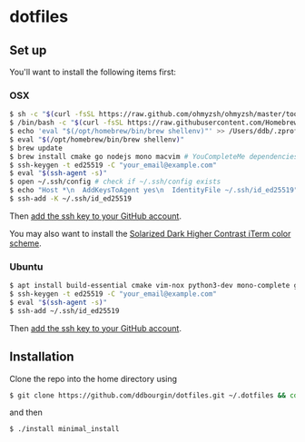 # dotfiles

## Set up

You'll want to install the following items first:

### OSX

```sh
$ sh -c "$(curl -fsSL https://raw.github.com/ohmyzsh/ohmyzsh/master/tools/install.sh)" # install oh-my-zsh
$ /bin/bash -c "$(curl -fsSL https://raw.githubusercontent.com/Homebrew/install/HEAD/install.sh)" # install homebrew
$ echo 'eval "$(/opt/homebrew/bin/brew shellenv)"' >> /Users/ddb/.zprofile
$ eval "$(/opt/homebrew/bin/brew shellenv)"
$ brew update
$ brew install cmake go nodejs mono macvim # YouCompleteMe dependencies
$ ssh-keygen -t ed25519 -C "your_email@example.com"
$ eval "$(ssh-agent -s)"
$ open ~/.ssh/config # check if ~/.ssh/config exists
$ echo "Host *\n  AddKeysToAgent yes\n  IdentityFile ~/.ssh/id_ed25519" >> ~/.ssh/config # [OSX only]: run this only if ~/.ssh/config doesn't already exist
$ ssh-add -K ~/.ssh/id_ed25519 
```

Then [add the ssh key to your GitHub account](https://docs.github.com/en/authentication/connecting-to-github-with-ssh/adding-a-new-ssh-key-to-your-github-account).

You may also want to install the [Solarized Dark Higher Contrast iTerm color scheme](https://iterm2colorschemes.com/).

### Ubuntu

```sh
$ apt install build-essential cmake vim-nox python3-dev mono-complete golang nodejs default-jdk npm
$ ssh-keygen -t ed25519 -C "your_email@example.com"
$ eval "$(ssh-agent -s)"
$ ssh-add ~/.ssh/id_ed25519 
```

Then [add the ssh key to your GitHub account](https://docs.github.com/en/authentication/connecting-to-github-with-ssh/adding-a-new-ssh-key-to-your-github-account).

## Installation

Clone the repo into the home directory using 

```sh
$ git clone https://github.com/ddbourgin/dotfiles.git ~/.dotfiles && cd ~/.dotfiles
```

and then

```sh
$ ./install minimal_install
``` 
